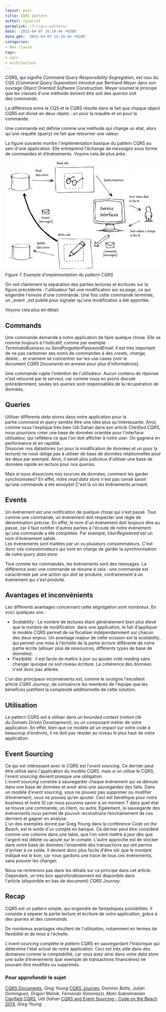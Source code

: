 ```yaml
---
layout: post
title: CQRS pattern
author: rpierlot
permalink: /fr/cqrs-pattern/
date: '2015-04-07 16:19:44 +0200'
date_gmt: '2015-04-07 14:19:44 +0200'
categories:
- Non classé
tags:
- cqrs
- architecture
---
```



CQRS, qui signifie _Command Query Responsibility Segregation_, est issu du CQS (_Command Query Separation_) introduit par Bertrand Meyer dans son ouvrage _Object Oriented Software Construction_. Meyer soumet le principe que les classes d'une méthode doivent être soit des _queries_ soit des _commands_.

La différence entre le CQS et le CQRS résulte dans le fait que chaque object CQRS est divisé en deux objets : un pour la requête et un pour la commande.

Une commande est définie comme une méthode qui change un état, alors qu'une requête (_query_) ne fait que retourner une valeur.

La figure suivante montre l'implémentation basique du pattern CQRS au sein d'une application. Elle entreprend l'échange de _messages_ sous forme de commandes et d’événements. Voyons cela de plus près.

![Figure 1: Exemple d'implémentation du pattern CQRS](/assets/2015-04-07-cqrs-pattern/cqrs_pattern.png)
*Figure 1: Exemple d'implémentation du pattern CQRS*

On voit clairement la séparation des parties lectures et écritures sur la figure précédente : l'utilisateur fait une modification sur sa page, ce qui engendre l'envoie d'une commande. Une fois cette commande terminée, un _event _est publié pour signaler qu'une modification a été apportée.

Voyons cela plus en détail.

## Commands

Une commande demande à notre application de faire quelque chose. Elle se nomme toujours à l'indicatif, comme par exemple _TerminateBusiness_ ou _SendForgottenPasswordEmail_. Il est très important de ne pas cantonner ses noms de commandes à des _create, change, delete..._ et vraiment se concentrer sur les use cases (voir le document _CQRS Documents_ en annexe pour plus d'informations).

Une commande capte l'intention de l'utilisateur. Aucun contenu de réponse n'est retourné par le serveur, car comme nous en avons discuté précédemment, seules les _queries_ sont responsables de la récupération de données.

## Queries

Utiliser différents _data stores_ dans notre application pour la partie _command_ et _query_ semble être une idée plus qu'intéressante. Ainsi, comme nous l'explique très bien Udi Dahan dans son article _Clarified CQRS_, nous pourrions créer une base de données orientée pour l'interface utilisateur, qui reflétera ce que l'on doit afficher à notre _user_. On gagnera en performance et en rapidité.  
Dissocier nos datastores (un pour la modification de données et un pour la lecture) ne nous oblige pas à utiliser de base de données relationnelles pour les deux par exemple. Ainsi, il serait plus judicieux d'utiliser une base de données rapide en lecture pour nos _queries._

Mais si nous dissocions nos sources de données, comment les garder synchronisées? En effet, notre _read data store_ n'est pas censé savoir qu'une commande a été envoyée! C'est là où les événements arrivent.

## Events

Un événement est une notification de quelque chose qui s'est passé. Tout comme une commande, un événement doit respecter une règle de dénomination précise. En effet, le nom d'un événement doit toujours être au passé, car il faut notifier d'autres parties à l'écoute de notre événement qu'une commande a été complétée. Par exemple, _UserRegistered_ est un nom d'événement valide.  
Les événements sont traitées par un ou plusieurs consommateurs. C'est donc ces consommateurs qui sont en charge de garder la synchronisation de notre _query data store_.

Tout comme les commandes, les événements sont des messages. La différence avec une commande se résume à cela : une commande est caractérisée par une action qui _doit_ se produire, contrairement à un événement qui _s’est_ produite.


## Avantages et inconvénients

Les différents avantages concernant cette ségrégation sont nombreux. En voici quelques uns :

*   _Scalability :_ Le nombre de lectures étant généralement bien plus élevé que le nombre de modification  dans une application, le fait d'appliquer le modèle CQRS permet de se focaliser indépendamment sur chacun des deux enjeux. Un avantage majeur de cette scission est la _scalability_, qui permet une mise à l'échelle de la partie _lecture_ différente de notre partie écrite (allouer plus de ressources, différents types de base de données).
*   Flexibilité : il est facile de mettre à jour ou ajouter coté _reading_ sans changer quoique ce soit niveau écriture. La cohérence des données n'est donc pas altérée.

L'un des principaux inconvénients est, comme le souligne l'excellent article _CQRS Journey_, de convaincre les membres de l'équipe que les bénéfices justifient la complexité additionnelle de cette solution.

## Utilisation

Le pattern CQRS est à utiliser dans un _bounded context_ (notion clé du _Domain Driven Development_), ou un composant métier de votre application. En effet, bien que ce modèle ait un impact sur votre code à beaucoup d'endroits, il ne doit pas résider au niveau le plus haut de votre application.

## Event Sourcing

Ce qui est intéressant avec le CQRS est l’_event sourcing_. Ce dernier peut être utilisé sans l'application du modèle CQRS, mais si on utilise le CQRS, l’_event sourcing_ devient presque une obligation.  
L’_event sourcing_ consiste à sauvegarder chaque événement qui se déroule dans une base de données et avoir ainsi une sauvegardes des faits. Dans un modèle d’_event sourcing_, vous ne pouvez pas supprimer ou modifier d’événement, vous ne pouvez qu’en ajouter. Ceci est bénéfique pour notre business et notre SI car nous pouvons savoir à un moment T dans quel état se trouve une commande, un client, ou autre. Egalement, la sauvegarde des événements nous permet de pouvoir reconstruire l’enchaînement de ces derniers et gagner en analyse.  
L'un des exemples donné par Greg Young dans la conférence _Code on the Beach_, est le solde d'un compte en banque. Ce dernier peut être considéré comme une colonne dans une table, que l'on vient mettre à jour dès que l'argent est débité ou ajouté sur le compte. L'autre approche est de stocker dans notre base de données l'ensemble des transactions qui ont permis d'arriver à ce solde. Il devient donc plus facile d'être sûr que le montant indiqué est le bon, car nous gardons une trace de tous ces événements, sans pouvoir les changer.

Nous ne rentrerons pas dans les détails sur ce principe dans cet article. Cependant, un très bon approfondissement est disponible dans l'article (disponible en bas de document) _CQRS Journey_.

## Recap

CQRS est un pattern simple, qui engendre de fantastiques possibilités. Il consiste à séparer la partie lecture et écriture de votre application, grâce à des _queries_ et des _commands._

De nombreux avantages résultent de l'utilisation, notamment en termes de flexibilité et de mise à l'échelle.

L'_event sourcing_ complète le _pattern_ CQRS en sauvegardant l'historique qui détermine l'état actuel de notre application. Ceci est très utile dans des domaines comme la comptabilité, car vous avez ainsi dans votre _data store_ une suite d’événements (par exemple de transactions financières) ne pouvant être modifiés ou supprimés.

### Pour approfondir le sujet
[CQRS Documents](https://cqrs.files.wordpress.com/2010/11/cqrs_documents.pdf "CQRS Documents"), _Greg Young_
[CQRS Journey](https://msdn.microsoft.com/en-us/library/jj554200.aspx "Exploring CQRS and Event Sourcing"), _Dominic Betts, Julián Domínguez, Grigori Melnik, Fernando Simonazzi, Mani Subramanian_
[Clarified CQRS](http://www.udidahan.com/2009/12/09/clarified-cqrs/), _Udi Dahan_
[CQRS and Event Sourcing - Code on the Beach 2014](https://www.youtube.com/watch?v=JHGkaShoyNs), _Greg Young_
